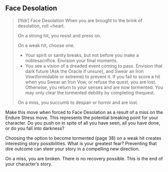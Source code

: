 ## Face Desolation
>[!tldr] Face Desolation
>When you are brought to the brink of desolation, roll +heart. 
>
>On a strong hit, you resist and press on.
>
>On a weak hit, choose one.
>- Your spirit or sanity breaks, but not before you make a noblesacrifice. Envision your final moments.
>- You see a vision of a dreaded event coming to pass. Envision that dark future (Ask the Oracle if unsure), and Swear an Iron Vow(formidable or extreme) to prevent it. If you fail to score a hit when you Swear an Iron Vow, or refuse the quest, you are lost. Otherwise, you return to your senses and are now tormented. You may only clear the tormented debility by completing thequest.
>
>On a miss, you succumb to despair or horror and are lost.

Make this move when forced to Face Desolation as a result of a miss on the Endure Stress move. This represents the potential breaking point for your character. Do you push on in spite of all you have seen, all you have done, or do you fall into darkness?

Choosing the option to become tormented (page 38) on a weak hit creates interesting story possibilities. What is your greatest fear? Preventing that dire outcome can steer your story in a compelling new direction.

On a miss, you are broken. There is no recovery possible. This is the end of your character’s story.